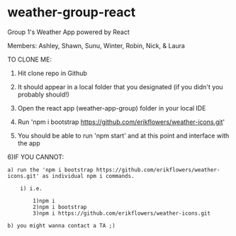 # weather-group-react
 Group 1's Weather App powered by React

 Members:
        Ashley,
        Shawn,
        Sunu,
        Winter,
        Robin,
        Nick,
        & Laura


TO CLONE ME:

1) Hit clone repo in Github

2) It should appear in a local folder that you designated (if you didn't you probably should!)

3) Open the react app (weather-app-group) folder in your local IDE

4) Run 'npm i bootstrap https://github.com/erikflowers/weather-icons.git'

5) You should be able to run 'npm start' and at this point and interface with 
the app

6)IF YOU CANNOT:

    a) run the 'npm i bootstrap https://github.com/erikflowers/weather-icons.git' as individual npm i commands.

        i) i.e.

            1)npm i
            2)npm i bootstrap
            3)npm i https://github.com/erikflowers/weather-icons.git
            
    b) you might wanna contact a TA ;)